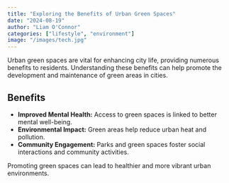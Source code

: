 ```yaml
---
title: "Exploring the Benefits of Urban Green Spaces"
date: "2024-08-19"
author: "Liam O'Connor"
categories: ["lifestyle", "environment"]
image: "/images/tech.jpg"
---
```


Urban green spaces are vital for enhancing city life, providing numerous benefits to residents. Understanding these benefits can help promote the development and maintenance of green areas in cities.

## Benefits

- **Improved Mental Health:** Access to green spaces is linked to better mental well-being.
- **Environmental Impact:** Green areas help reduce urban heat and pollution.
- **Community Engagement:** Parks and green spaces foster social interactions and community activities.

Promoting green spaces can lead to healthier and more vibrant urban environments.
